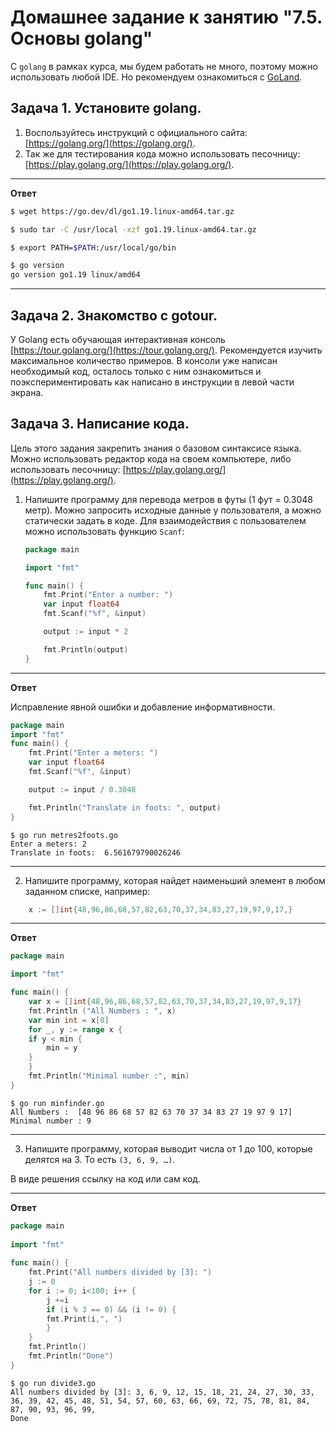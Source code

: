 # Домашнее задание к занятию "7.5. Основы golang"

С `golang` в рамках курса, мы будем работать не много, поэтому можно использовать любой IDE. 
Но рекомендуем ознакомиться с [GoLand](https://www.jetbrains.com/ru-ru/go/).  

## Задача 1. Установите golang.
1. Воспользуйтесь инструкций с официального сайта: [https://golang.org/](https://golang.org/).
2. Так же для тестирования кода можно использовать песочницу: [https://play.golang.org/](https://play.golang.org/).

---

**Ответ**

```bash
$ wget https://go.dev/dl/go1.19.linux-amd64.tar.gz

$ sudo tar -C /usr/local -xzf go1.19.linux-amd64.tar.gz

$ export PATH=$PATH:/usr/local/go/bin

$ go version
go version go1.19 linux/amd64
```

---

## Задача 2. Знакомство с gotour.
У Golang есть обучающая интерактивная консоль [https://tour.golang.org/](https://tour.golang.org/). 
Рекомендуется изучить максимальное количество примеров. В консоли уже написан необходимый код, 
осталось только с ним ознакомиться и поэкспериментировать как написано в инструкции в левой части экрана.  

## Задача 3. Написание кода. 
Цель этого задания закрепить знания о базовом синтаксисе языка. Можно использовать редактор кода 
на своем компьютере, либо использовать песочницу: [https://play.golang.org/](https://play.golang.org/).

1. Напишите программу для перевода метров в футы (1 фут = 0.3048 метр). Можно запросить исходные данные 
у пользователя, а можно статически задать в коде.
    Для взаимодействия с пользователем можно использовать функцию `Scanf`:

    ```go
    package main
    
    import "fmt"
    
    func main() {
        fmt.Print("Enter a number: ")
        var input float64
        fmt.Scanf("%f", &input)
    
        output := input * 2
    
        fmt.Println(output)    
    }
    ```
---

**Ответ**

Исправление явной ошибки и добавление информативности.


```go
package main
import "fmt"
func main() {
    fmt.Print("Enter a meters: ")
    var input float64
    fmt.Scanf("%f", &input)

    output := input / 0.3048

    fmt.Println("Translate in foots: ", output)
}
```

```
$ go run metres2foots.go 
Enter a meters: 2
Translate in foots:  6.561679790026246
```

---
 
2. Напишите программу, которая найдет наименьший элемент в любом заданном списке, например:

```go
    x := []int{48,96,86,68,57,82,63,70,37,34,83,27,19,97,9,17,}
```
---

**Ответ**

```go
package main

import "fmt"

func main() {
    var x = []int{48,96,86,68,57,82,63,70,37,34,83,27,19,97,9,17}
    fmt.Println ("All Numbers : ", x)
    var min int = x[0]
    for _, y := range x {
	if y < min {
	    min = y
	}
    }
    fmt.Println("Minimal number :", min)
}
```

```
$ go run minfinder.go 
All Numbers :  [48 96 86 68 57 82 63 70 37 34 83 27 19 97 9 17]
Minimal number : 9
```

---

3. Напишите программу, которая выводит числа от 1 до 100, которые делятся на 3. То есть `(3, 6, 9, …)`.

В виде решения ссылку на код или сам код. 

---

**Ответ**

```go
package main
  
import "fmt"
  
func main() {
    fmt.Print("All numbers divided by [3]: ")
    j := 0
    for i := 0; i<100; i++ {
        j +=i
        if (i % 3 == 0) && (i != 0) {
        fmt.Print(i,", ")
        }
    }
    fmt.Println()
    fmt.Println("Done")
}
```

```
$ go run divide3.go 
All numbers divided by [3]: 3, 6, 9, 12, 15, 18, 21, 24, 27, 30, 33, 36, 39, 42, 45, 48, 51, 54, 57, 60, 63, 66, 69, 72, 75, 78, 81, 84, 87, 90, 93, 96, 99,
Done
```